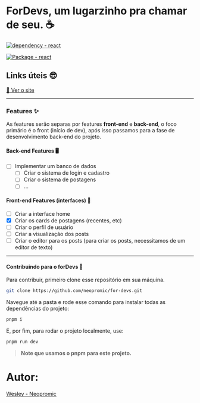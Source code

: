 
# ForDevs, um lugarzinho pra chamar de seu. ☕

[![dependency - react](https://img.shields.io/badge/dependency-react-7c3aed?logo=react&logoColor=white)](https://www.npmjs.com/package/react)

[![Package - react](https://img.shields.io/github/package-json/dependency-version/neopromic/for-devs/react?logo=react&logoColor=white&color=7c3aed)](https://www.npmjs.com/package/react)

## Links úteis 😎
[🚀 Ver o site](https://for-devs.vercel.app/)
___
### Features ✨

As features serão separas por features **front-end** e **back-end**, o foco primário é o front (início de dev), após isso passamos para a fase de desenvolvimento back-end do projeto.

#### Back-end Features 🖥️

- [ ] Implementar um banco de dados
  - [ ] Criar o sistema de login e cadastro
  - [ ] Criar o sistema de postagens
  - [ ] ...
 
 #### Front-end Features (interfaces) 🎨
 
- [ ]  Criar a interface home
  - [x]  Criar os cards de postagens (recentes, etc)
  - [ ]  Criar o perfil de usuário
  - [ ]  Criar a visualização dos posts
  - [ ]  Criar o editor para os posts (para criar os posts, necessitamos de um editor de texto)

  ___

#### Contribuindo para o forDevs 🚀

Para contribuir, primeiro clone esse repositório em sua máquina.
```sh
git clone https://github.com/neopromic/for-devs.git
```
Navegue até a pasta e rode esse comando para instalar todas as dependências do projeto:
```sh
pnpm i
```
E, por fim, para rodar o projeto localmente, use:
```sh
pnpm run dev
```

> **Note que usamos o pnpm para este projeto.**

# Autor:
[Wesley - Neopromic](https://github.com/neopromic)
